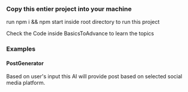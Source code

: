 ### Copy this entier project into your machine

run npm i && npm start inside root directory to run this project 

Check the Code inside BasicsToAdvance to learn the topics  

### Examples 

#### PostGenerator 

Based on user's input this AI will provide post based on selected social media platform. 
